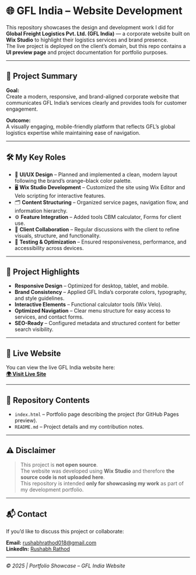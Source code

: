# 🌐 GFL India – Website Development

This repository showcases the design and development work I did for **Global Freight Logistics Pvt. Ltd. (GFL India)** — a corporate website built on **Wix Studio** to highlight their logistics services and brand presence.  
The live project is deployed on the client’s domain, but this repo contains a **UI preview page** and project documentation for portfolio purposes.

---

## 📖 Project Summary

**Goal:**  
Create a modern, responsive, and brand-aligned corporate website that communicates GFL India’s services clearly and provides tools for customer engagement.

**Outcome:**  
A visually engaging, mobile-friendly platform that reflects GFL’s global logistics expertise while maintaining ease of navigation.

---

## 🛠 My Key Roles

- 🎨 **UI/UX Design** – Planned and implemented a clean, modern layout following the brand’s orange–black color palette.  
- 🖥 **Wix Studio Development** – Customized the site using Wix Editor and Velo scripting for interactive features.  
- 🗂 **Content Structuring** – Organized service pages, navigation flow, and information hierarchy.  
- ⚙ **Feature Integration** – Added tools CBM calculator, Forms for client use.  
- 🤝 **Client Collaboration** – Regular discussions with the client to refine visuals, structure, and functionality.  
- 🧪 **Testing & Optimization** – Ensured responsiveness, performance, and accessibility across devices.

---

## 🎯 Project Highlights

- **Responsive Design** – Optimized for desktop, tablet, and mobile.
- **Brand Consistency** – Applied GFL India’s corporate colors, typography, and style guidelines.
- **Interactive Elements** – Functional calculator tools (Wix Velo).
- **Optimized Navigation** – Clear menu structure for easy access to services, and contact forms.
- **SEO-Ready** – Configured metadata and structured content for better search visibility.

---

## 🔗 Live Website

You can view the live GFL India website here:  
**[🌍 Visit Live Site](https://www.gflindia.in/)**

---

## 📂 Repository Contents

- `index.html` – Portfolio page describing the project (for GitHub Pages preview). 
- `README.md` – Project details and my contribution notes.

---

## ⚠️ Disclaimer

> This project is **not open source**.  
> The website was developed using **Wix Studio** and therefore **the source code is not uploaded here**.  
> This repository is intended **only for showcasing my work** as part of my development portfolio.

---

## 📬 Contact

If you’d like to discuss this project or collaborate:
  
**Email:** rushabhrathod018@gmail.com  
**LinkedIn:** [Rushabh Rathod](https://linkedin.com/in/rushabhrathod018/)  

---

_© 2025 | Portfolio Showcase – GFL India Website_
